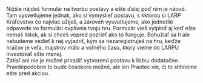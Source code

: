 ---
header: Tvorba postavy
body: >-
  Nižšie nájdeš formulár na tvorbu postavy a ešte ďalej poď ním je náovd. Tam vysvetlujeme jednak, ako si vymyslieť postavu, s kktorou si LARP Kráľovstvo čo najviac užiješ, a zároveň vysvetlujeme, ako jednotlié odpovede vo formulári ovplivnia tvoju hru.
  
  Formulár vieš vylplniť aj keď ešte nemáš lístok, ak si chceš vopred pozrieť ako to funguje. Bohužiaľ sa ti ale nebudeme vedieť k nej vyjadriť, kým sa nezaregistruješ na hru, keďže hráčov je veľa, majstrov málo a voľného času, ktorý vieme do LARPU investovať ešte menej. \

  Zatiaľ ani nie je možné priradiť vytvorenú postavu k lístku dodatočne. Pravdepodobne to bude čosokoro možné, ale len Praotec vie, či to stihneme ešte pred akciou.
embedCode: >-
manualTitle: Návod tvorby postavy
manualSubtitle: Čo môžem na Kráľovstve hrať?
manualIntro: >-
  Kráľovstvo je humorný fantasy svet, takže odpoveď znie: takmer čokoľvek, čo sem nejakým spôsobom zapadá. Ako nováčik nič nepokazíš konceptom potulného dobrodruha, ktorý sa zatúlal do hernej dediny. Zažili sme však aj Dlhého, Širokého a Bystrozrakého, skupinu obchodníkov inšpirovanú khajitmi alebo bačov zo salaša. \

  \

  Pri tvorbe postavy si vyberieš ľubovoľnú kombináciu týchto troch aspektov: \

  **Druh** (ľudia, elfovia...): dáva ti inšpiráciu na kostým \

  **Kultúra** (červenokamenská, elfská...): dáva ti inšpiráciu na svetonázor a roleplayové tipy \

  **Povolanie** (liečiteľ, čarodejník...): otvára ti rôzne pravidlové možnosti \

  \

  Pod ľubovoľná myslíme naozaj ľubovoľná. Chceš hrať elfského bojovníka s trpaslíckou kultúrou? Smelo do toho! Odkiaľ tento elf pochádza? Prečo si osvojil trpaslícku kultúru? Nosí bradu? Čo si myslí o elfskej kultúre? Toto všetko sú otázky, ktoré si môžeš zodpovedať a vytvoriť zaujímavú postavu. \

  \

  **Čo ak na hre zistím, že sa mi niektoré z mojich rozhodnutí nepáči?** \

  Takmer každý aspekt postavy môžeš na hre pomocou roleplayu zmeniť. Možno sa tvoj elf spozná s inými elfami a zistí, že vlastne chce vyznávať elfskú kultúru - a povedie to k zaujímavej scéne. Rovnako si môžeš povedať, že mágia nie je pre teba, a vyučíš sa na hre za liečiteľa. Zmena druhu nie je vo fantasy svete takisto problém.
manualIntroNewPlayerTip: >-
  **Tip pre nováčikov**\

  \
  
  Prídeš na hru ako ukecaný obchodník, ale zistíš, že ťa tento roleplay nebaví? Je to iba príležitosť zahrať si krízu identity, popýtať sa čo najviac ľudí na radu a nájsť sa v niečom inom.
manualIntroImage: src/images/uploads/lesihostupencioslavuju.jpg

racesHeader: Druhy
racesBody: >-
  Väčšina našich hráčov chodí na hru ako ľudia. Pri kostýme sa môžeš inšpirovať svetovými dejinami aj kostýmami z fantasy filmov.\

  Ak máš nápad na zaujímavý kostým inšpirovaný klasickými fantasy druhmi (elfovia, trpaslíci, hobiti), poď do toho. Naše predstavy o kostýmoch pre tieto druhy vychádzajú z toho, ako sú typicky prezentované v iných svetoch (elfovia sa obliekajú do dlhých splývaných odevov inšpirovaných Áziou a majú špicaté uši, trpaslíci majú brady, hobiti jednoduché vidiecke odevy s trakmi). Kráľovstvo je humorne ladený svet a ak prinesieš svoju vlastnú variáciu, pravdepodobne zapadneš. V prípade pochýb sa môžeš poradiť so svojím majstrom.\

  \

  Na Kráľovstve si ďalej môžeš zahrať lesné bytosti (rôzne víly, nymfy, dryády, rusalky, enti) alebo divoké tvory inšpirované mytológiou (vlkolaci a im podobné bytosti od medveďolakov po zebrolakov, kentauri, satyrovia). Voľba tohto druhu je pre teba zaujímavá, ak máš chuť na naozaj originálny kostým plný umelých kvetov, prírodných dekorácii, s rohami, chvostami alebo parochňami. Ak sa rozhodneš hrať vlkolaka (prípadne iného -laka), prines si aj kostým, ktorý bude stvárňovať tvoju premenenú podobu. \

  \

  Špecifická kategória sú takzvaní “pekelníci”. Bežní pekelníci majú svoju vlastnú hru, v rámci ktorej útočia na obyvateľov dediny a snažia sa zomrieť čo najväčším počtom rôznych smrtí. Ak sa rozhodneš hrať takéhoto pekelníka, stačí ti jednoduchý kostým, ku ktorému od nás dostaneš pekelnícku masku, prípadne sa môžeš rozhodnúť pre kostým čerta alebo démona.
racesNewPlayerTip: >-
  **Tip pre nováčikov**\

  \
  
  Ako začiatočník nepotrebuješ náročný kostým - LARP prebieha v druhej polovici júla, kedy sa teplota pohybuje okolo 30 stupňov, takže ti stačí jednoduchá košeľa a nohavice bez moderných prvkov. Pri topánkach uprednostňujeme bezpečnosť nad historickosťou, čiže pokojne príď v (nevýrazných) moderných teniskách, turistických topánkach alebo čižmách, v ktorých sa ti bude dobre pohybovať po lesnom teréne.

culturesHeader: Kultúry
culturesIntro: >-
  Ak chceš hrať postavu z dediny alebo okolia, prípadne si nechceš komplikovať život, zvoľ hneď prvú možnosť, **červenokamenskú kultúru**.
  Kultúry sme nadizajnovali s cieľom predstaviť hráčom reálie nášho sveta. Rozdeľujeme ich na tri skupiny: kráľovské, vodárske a druhové. 
kingdomCulturesHeader: Kráľovské kultúry
kingdomCulturesBody: >-
  Ak si želáš hrať postavu, ktorá pricestovala do Vlčích skál z ďalekých krajov, ale stále patrí k väčšinovému obyvateľstvu, vyber si niektorú z kráľovských kultúr. \
  
  \

  Každá z nich je naviazaná na jeden ďalší región kráľovstva: Kráľovské mesto, Rizlingdorf, Al-Noreid a Dorn-Felder. Pri každej nájdeš dva príklady typického stereotypného obyvateľa, jeden viac vážny, jeden viac humorný.\
  
  \

  Cieľom týchto kultúr je pomôcť ti ukotviť tvoju postavu v našom svete. Povedzme, že máš premyslený koncept odvážnej dievčiny, ktorá ušla z domu. Kultúra, ktorú si vyberieš, jej môže dodať zaujímavý rys:\

  \

  **Kultúra Kráľovského mesta**: celý život prežila v luxuse a oddanej službe Praotcovi, ale rodičia ju chceli vydať a jej sa to nepáčilo. Zo života v dedine je trochu zmätená a nevie, čo si myslieť o iných náboženstvách, ale vie, že tu v pohraničí ju nikto nemá šancu nájsť. Možno sa aspoň rozhodne ísť vzorom všetkým tým úbohým pomýleným dušiam? Alebo sa otočí chrbtom k celej svojej kultúre a stane sa novou kňažkou Myrmeka? A čo si jej otec pomyslí, ak sa nebodaj aj vydá?\
  
  \

  **Rizlingdorfská kultúra**: odmalička sníva o dobrodružstve ako z eposov. Žiaľ, nikdy sa poriadne nenaučila zaobchádzať s mečom, a preto sa vždy cítila medzi ostatnými Rizlingdorfčanmi odsunutá bokom. Je však veľmi hrdá, preto nechala doma list, že sa vráti, keď preukáže svoju šikovnosť, aby nebola rodine na hanbu. Mečom to nepôjde - ale mohla by sa stať hrdinkou ako mocná čarodejnica? Alebo ak prinesie svojmu rodu česť tým, že ako liečiteľka vynájde liek na nejakú chorobu, ktorých je vraj plné pohraničie?\

  \

  **Al-Noreidská kultúra**: pochádza z kúska Kráľovstva, kde si kariéru môže vybudovať každý, kto sa snaží, a ona to aj spravila. Nanešťastie pri práci pre miestny Cech strát a nálezov stratila a našla niečo, čo nahnevalo miestneho šľachtica, a teraz potrebuje zmiznúť a začať od nuly. Je šikovná a tak vie, že potrebuje spojencov, preto sa bude zaujímať o všetko, čo sa naokolo deje. V pohraničí sa toho deje veľa a určite nepotrvá dlho, kým nájde niečo, kde bude môcť priložiť ruku k dielu a vybudovať si meno, ktoré budú poznať úplne všetci.\

  \

  **Dorn-Felderská kultúra**: rodičia z nej vychovali silnú a nezávislú ženu, ale ona by sa chcela vydať. Preto si spísala zoznam vlastností, ktoré by jej manžel či manželka mal mať. Toto dievča sa neuspokojí len tak s hocičím - musí nájsť niekoho, kto jej bude rozumieť, s kým si bude môcť pri západe slnka čítať básne, kto jej dá namaľovať obraz, kto jej bude rovnocenným partnerom a pomôže jej zmeniť život obyčajných ľudí tým, že pre nich spolu s ňou niečo spraví. A kde inde niekoho takéto nájsť, ako práve tu?

akvilonianHeader: Vodárske kultúry
akvilonianBody: >-
  Vodárske kultúry sú príležitosť hrať človeka z opačnej strane hranice, ktorý z nejakého dôvodu prišiel do Kráľovstva. Môžu to byť zvedaví ľudia, ktorí využívajú obdobie studenej vojny, aby sa prišli pozrieť, ako to v tom Kráľovstve vlastne vyzerá, prípadne špehovia, vojaci alebo rôzni zatúlanci. 
  Ak chceš hrať Vodára, ktorý je navyše zapojený do vodárskej hry (tajná linka pre špiónov, ktorí majú za úlohu splniť misiu od vodárskeho kráľa), nezabudni si v otázke o lojalite vybrať vodárskeho kráľa Mikluša.\

raceCultureHeader: Druhové kultúry
raceCultureBody: >-
  Druhové kultúry opisujú, ako v našom svete fungujú typickí elfovia, trpaslíci a iné tvory. Platí, že kombinácia druh/kultúra je úplne ľubovoľná. Ako elf si môžeš zvoliť niektorú z kultúr Kráľovstva, pretože si vyrástol v meste, cítiš sa ako mešťan a nemáš s lesnými elfami veľa spoločné. Takisto si ako človek môžeš zvoliť elfskú kultúru, pretože si, napríklad, posledné roky strávil pri svojich elfských bratoch a duchom si jedným z nich. \

  \

  Kultúru si vyberáš pre seba. Je to barlička, o ktorú sa môžeš oprieť, keď budeš interagovať s inými hráčmi. Náš opis kultúry je iba jeden možný návod, ako môžeš hranie svojej postavy pojať - nič ti nebráni vniesť do svojej kultúry vlastný prvok. Ak ho dokonca dostatočne rozšíriš, môžeme sa ním inšpirovať a spraviť z neho oficiálnu súčasť kultúry.
  Experimentuj a zabav sa.


classesHeader: Povolania
classesBody: >-
  Výberom povolania sa určujú špeciálne schopnosti, no často s tým prichádzajú aj rôzne povinnosti. Mená polovaní ber s nadhľadom, je to skôr označenie než predpis aká by mala byť postava, kľudne sa hraj s vlastnou interpretáciou. Napríklad nie je problém hrať bosorku, ktorá má ako povolanie alchemystu. Avšak platí obmedzeni, že nová postava môže začať s maximálne jedným povolaním. Ďalšie vieš získať počas hry.\

  \

  **Obyčajní**: Bez schopnosti a bez starostí. Nezačína hru so špeciálnou schopnosťou, ale vie sa ju naučiť na hre. Vhodné pre sedliaka, cestovateľa aj nádejného dobrodruha.\

  \

  **Liečitelia**: Pomáhajú iným hráčom a objavujú lieky na choroby. Budeš veľa pomáhať druhým hráčom, zháňať bylinky a skúmať recepty na lieky.\

  \

  **Duchovní**: Duchovní zbierajú (ne)veriacich, vedú bohoslužby a iné rituály. Starajú sa o takzvané dušičky, čo je herná surovina, ktorá rozhoduje, kto koľko musí zostať v pekle, no dá sa využiť aj na rôzne zázraky. Existujú tri druhy duchovních.

  - **Kňaz**: Zastupuješ bohov jedného z už existujúcich náboženstiev a staráš sa o duchovný život obyvateľov. Budeš hlavne viesť bohoslužby a iné ceremónie. Veriacich tvojej viery budeš mať na začiatku pravdepodobne dostatok a hlavne sa o nich musíš dobre starať, aby ti neutiekli k niekomu inému.

  - **Heretik**: Postavil si sa bohom na odpor a teraz so stúpencami zbieraš dušičky na naplnenie svojho cieľa. Dušičky si hlavne "požičiavaš" od veriacich a svätých miest ostatných duchovných. Ide skôr o temnejšie postavy a je vysoká šanca, že budeš musieť fungovať v utajení.

  - **Apoštol**: Snažíš sa získať stúpencov pre svoje nové náboženstvo a splniť cieľ pre svoju vieru. Na začiatku budeš mať málo veriacich a tvojou úlohou bude hlavne presvedčiť ďalších, že práve to tvoje náboženstvo je to pravé. 


  \

  **Čarodejníci**: Budeš mať moc mágie a študovať mystické záhady. Mágia v Kráľovstve vie vplývať len na myseľ, čiže si skôr predstavuj tancujúcich nepriateľov a pravdomluvných podvodníkov, než letiacie ohnivé gule. Podla spôsobu kúzlenia existujú tri pod typi čarodejníkov.

  - **Zariekavači**: Čarujú pomocou veršov. Vedia vďaka tomu najrýchlejšie reagovať na vzniknuté situácie. Vyber si, ak chceš byť uprostred akcie.

  - **Runový mág**: Používa runové kamene ako konduit pre svoju mágiu. Zvoľ si ho, ak chceš byť súčasťou magických rituálov.
  
  - **Alchemysta**: Budeš miešať suroviny, aby si vytvoril žiadaný efekt, ktorý vložíš do nápoja alebo predmetu. Väčšinou pracuje hlavne na zákazkách pre druhých.


  \

  **Pastieri lesov a hôr**: Majú prístup k surovinám v prírodných svätyniach, no len ak je zachovaná rovnováha v prírode.\

  \

  **Zlodeji**: Majú výsadu kradnúť. Praktickí, hlavne ak niekto potrebuje oslobodiť zlato spod draka.\

  \

  **Obchodníci**: Vedia cez poštu objednávať herné suroviny a ďalej ich predávať za zisk ostatným.\

  \

  **Radní**: Venuje sa politike a zbiera lojalitu, ktorá mu prináša politickú moc v dedinskej rade.

furtherQuestionsHeader: Ďalšie otázky vo formulári
furtherQuestionsBody: >-
  Okrem otázok na základný koncept postavy nájdeš vo formulári aj ďalšie otázky. Nižšie vysvetlujeme, aký vplyv majú na tvoju hru.

kingHeader: Kráľ
kingBody: >-
  Ani jeden kráľ sa na hre fyzicky nevyskytuje. Voľba lojality kráľovi nám pomáha určiť, ako sa ďalej vyvíja konflikt medzi Kráľovstvom a Vodárstvom. Väčšina ľudí vyberá stranu **Pataja Šuhaja I. a Kráľovstva**. \

  \

  Ak označíš, že si lojálny **akvilónskemu kráľovi Miklušovi**, dostaneš pred hrou informáciu o kontakte na vedúceho Vodárov, cez ktorého sa dostaneš k tajnej špiónskej linke. Táto linka je dizajnovaná tak, aby si hráči, ktorí sa do nej chcú zapojiť, užili zaujímavý roleplay, ale zároveň nepokazili hru väčšine hráčov.\

  \
  
  Ak chceš hrať na obe strany, tváriť sa ako Vodár, ale potom všetkých Vodárov zradiť Kráľovstvu, **označ lojalitu kráľovi Šuhajovi** a skús sa k informáciám o Vodároch dostať na hre tým, že sa za jedného z nich budeš vydávať. Takýto plán spomeň v predhernej komunikácii svojmu majstrovi, ktorý ti naň vytvorí podmienky.

---